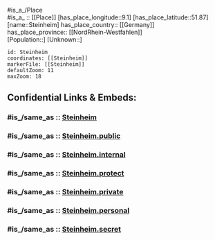 ﻿---
confidential: public
isDeleted: false
location:
- 51.87
- 9.1
mapmarker: city
mapzoom:
- 7
- 12
SpocWebEntityId: 34551
tags:
- geo/City
type: City
---

#is_a_/Place  
#is_a_ :: [[Place]] 
[has_place_longitude::9.1] 
[has_place_latitude::51.87] 
[name::Steinheim] 
has_place_country:: [[Germany]]  
has_place_province:: [[NordRhein-Westfahlen]]  
[Population::] 
[Unknown::] 


```leaflet
id: Steinheim
coordinates: [[Steinheim]] 
markerFile: [[Steinheim]] 
defaultZoom: 11 
maxZoom: 18
```


## Confidential Links & Embeds: 

### #is_/same_as :: [Steinheim](/_Standards/Earth/Continent/Europe/Europe~Central/Germany/Germany~West/Nordrhein-Westfalen/counties~NW/Höxter/cities~Höxter/Steinheim.md) 

### #is_/same_as :: [Steinheim.public](/_public/Earth/Continent/Europe/Europe~Central/Germany/Germany~West/Nordrhein-Westfalen/counties~NW/Höxter/cities~Höxter/Steinheim.public.md) 

### #is_/same_as :: [Steinheim.internal](/_internal/Earth/Continent/Europe/Europe~Central/Germany/Germany~West/Nordrhein-Westfalen/counties~NW/Höxter/cities~Höxter/Steinheim.internal.md) 

### #is_/same_as :: [Steinheim.protect](/_protect/Earth/Continent/Europe/Europe~Central/Germany/Germany~West/Nordrhein-Westfalen/counties~NW/Höxter/cities~Höxter/Steinheim.protect.md) 

### #is_/same_as :: [Steinheim.private](/_private/Earth/Continent/Europe/Europe~Central/Germany/Germany~West/Nordrhein-Westfalen/counties~NW/Höxter/cities~Höxter/Steinheim.private.md) 

### #is_/same_as :: [Steinheim.personal](/_personal/Earth/Continent/Europe/Europe~Central/Germany/Germany~West/Nordrhein-Westfalen/counties~NW/Höxter/cities~Höxter/Steinheim.personal.md) 

### #is_/same_as :: [Steinheim.secret](/_secret/Earth/Continent/Europe/Europe~Central/Germany/Germany~West/Nordrhein-Westfalen/counties~NW/Höxter/cities~Höxter/Steinheim.secret.md)

